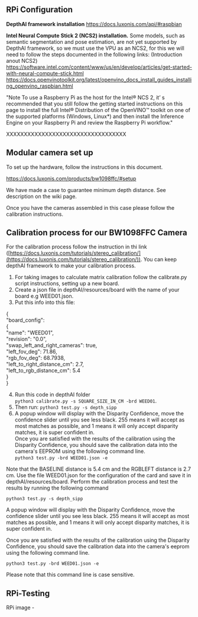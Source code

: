 
## RPi Configuration

**DepthAI framework installation**
https://docs.luxonis.com/api/#raspbian

**Intel Neural Compute Stick 2 (NCS2) installation.**
Some models, such as semantic segmentation and pose estimation, are not yet supported by DepthAI framework, so we must use the VPU as an NCS2, for this we will need to follow the steps documented in the following links:
(Introduction anout NCS2) https://software.intel.com/content/www/us/en/develop/articles/get-started-with-neural-compute-stick.html
https://docs.openvinotoolkit.org/latest/openvino_docs_install_guides_installing_openvino_raspbian.html

"Note To use a Raspberry Pi as the host for the Intel® NCS 2, it’ s recommended that you still follow the getting started instructions on this page to install the full Intel® Distribution of the OpenVINO™ toolkit on one of the supported platforms (Windows, Linux*) and then install the Inference Engine on your Raspberry Pi and review the Raspberry Pi workflow."

XXXXXXXXXXXXXXXXXXXXXXXXXXXXXXXXXX


## Modular camera set up

To set up the hardware, follow the instructions in this document.

https://docs.luxonis.com/products/bw1098ffc/#setup

We have made a case to guarantee minimum depth distance. See description on the wiki page.

Once you have the cameras assembled in this case please follow the calibration instructions.

## Calibration process for our BW1098FFC Camera

For the calibration process follow the instruction in thi link ([https://docs.luxonis.com/tutorials/stereo_calibration/](https://docs.luxonis.com/tutorials/stereo_calibration/)). You can keep depthAI framework to make your calibration process.  
1) For taking images to calculate matrix calibration follow the calibrate.py script instructions, setting up a new board.  
2) Create a json file in depthAI/resources/board with the name of your board e.g WEED01.json.  
3) Put this info into this file:  

{  
    "board_config":  
    {  
        "name": "WEED01",  
        "revision": "0.0",  
        "swap_left_and_right_cameras": true,  
        "left_fov_deg": 71.86,  
        "rgb_fov_deg": 68.7938,  
        "left_to_right_distance_cm": 2.7,  
        "left_to_rgb_distance_cm": 5.4  
    }  
}

4) Run this code in depthAI folder  
`python3 calibrate.py -s SQUARE_SIZE_IN_CM -brd WEED01`.  
5) Then run:  `python3 test.py -s depth_sipp`  
6) A popup window will display with the Disparity Confidence, move the confidence slider until you see less black. 255 means it will accept as most matches as possible, and 1 means it will only accept disparity matches, it is super confident in.  
Once you are satisfied with the results of the calibration using the Disparity Confidence, you should save the calibration data into the camera's EEPROM using the following command line.  
`python3 test.py -brd WEED01.json -e`

Note that the BASELINE distance is 5.4 cm and the RGBLEFT distance is 2.7 cm. Use the file WEED01.json for the configuration of the card and save it in depthAI/resources/board. Perform the calibration process and test the results by running the following command 

`python3 test.py -s depth_sipp`

A popup window will display with the Disparity Confidence, move the confidence slider until you see less black. 255 means it will accept as most matches as possible, and 1 means it will only accept disparity matches, it is super confident in. 

Once you are satisfied with the results of the calibration using the Disparity Confidence, you should save the calibration data into the camera's eeprom using the following command line.

`python3 test.py -brd WEED01.json -e`

Please note that this command line is case sensitive.



## RPi-Testing

RPi image - 
